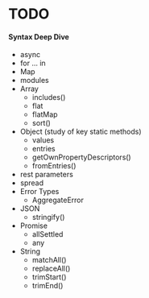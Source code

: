 # TODO
#### Syntax Deep Dive
- async
- for ... in
- Map
- modules
- Array
    - includes()
    - flat
    - flatMap
    - sort()
- Object (study of key static methods)
    - values
    - entries
    - getOwnPropertyDescriptors()
    - fromEntries()
- rest parameters
- spread
- Error Types
    - AggregateError
- JSON
    - stringify()
- Promise
    - allSettled
    - any
- String
    - matchAll()
    - replaceAll()
    - trimStart()
    - trimEnd()


